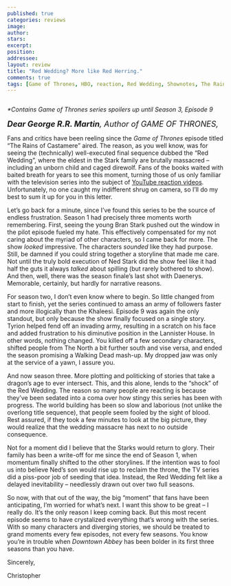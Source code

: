 ```yaml
---
published: true
categories: reviews
image:
author: 
stars: 
excerpt: 
position: 
addressee: 
layout: review
title: "Red Wedding? More like Red Herring."
comments: true
tags: [Game of Thrones, HBO, reaction, Red Wedding, Shownotes, The Rains of Castamere, TV, video]
---
```

<div><p><span class="full-image-block ssNonEditable"><span><a href="/letters/2013/6/7/red-wedding-more-like-red-herring.html"><img src="http://static.squarespace.com/static/5005f6bcc4aa41161b33e89e/5329cf1fe4b07c068ebf74de/5329cf1fe4b07c068ebf784c/1370612001857/Game%20of%20Thrones%20Red%20Wedding.jpg" alt="" /></a></span></span></p>
<p><em>*Contains Game of Thrones series spoilers up until Season 3, Episode 9</em></p>
<p><em><span style="font-size:130%;"> </span></em></p>
<p><em><span style="font-size:130%;"><strong>Dear George R.R. Martin</strong>, Author of GAME OF THRONES,</span></em></p>
<p>Fans and critics have been reeling since the <em>Game of Thrones</em> episode titled &ldquo;The Rains of Castamere&rdquo; aired. The reason, as you well know, was for seeing the (technically) well-executed final sequence dubbed the &ldquo;Red Wedding&rdquo;, where the eldest in the Stark family are brutally massacred &ndash; including an unborn child and caged direwolf. Fans of the books waited with baited breath for years to see this moment, turning those of us only familiar with the television series into the subject of <a href="http://www.youtube.com/watch?v=78juOpTM3tE">YouTube reaction videos</a>. Unfortunately, no one caught my indifferent shrug on camera, so I&rsquo;ll do my best to sum it up for you in this letter.</p>
<p>Let&rsquo;s go back for a minute, since I&rsquo;ve found this series to be the source of endless frustration. Season 1 had precisely three moments worth remembering. First, seeing the young Bran Stark pushed out the window in the pilot episode fueled my hate. This effectively compensated for my not caring about the myriad of other characters, so I came back for more. The show <em>looked</em> impressive. The characters <em>sounded</em> like they had purpose. Still, be damned if you could string together a storyline that made me care. Not until the truly bold execution of Ned Stark did the show feel like it had half the guts it always <em>talked </em>about spilling (but rarely bothered to show). And then, well, there was the season finale&#8217;s last shot with Daenerys. Memorable, certainly, but hardly for narrative reasons.</p>
<p>For season two, I don&rsquo;t even know where to begin. So little changed from start to finish, yet the series continued to amass an army of followers faster and more illogically than the Khaleesi. Episode 9 was again the only standout, but only because the show finally focused on a single story. Tyrion helped fend off an invading army, resulting in a scratch on his face and added frustration to his diminutive position in the Lannister House. In other words, nothing changed. You killed off a few secondary characters, shifted people from The North a bit further south and vise versa, and ended the season promising a Walking Dead mash-up. My dropped jaw was only at the service of a yawn, I assure you.</p>
<p>And now season three. More plotting and politicking of stories that take a dragon&rsquo;s age to ever intersect. This, and this alone, lends to the &ldquo;shock&rdquo; of the Red Wedding. The reason so many people are reacting is because they&rsquo;ve been sedated into a coma over how stingy this series has been with progress. The world building has been so slow and laborious (not unlike the overlong title sequence), that people seem fooled by the sight of blood. Rest assured, if they took a few minutes to look at the big picture, they would realize that the wedding massacre has next to no outside consequence.</p>
<p>Not for a moment did I believe that the Starks would return to glory. Their family has been a write-off for me since the end of Season 1, when momentum finally shifted to the other storylines. If the intention was to fool us into believe Ned&rsquo;s son would rise up to reclaim the throne, the TV series did a piss-poor job of seeding that idea. Instead, the Red Wedding felt like a delayed inevitability &ndash; needlessly drawn out over two full seasons.</p>
<p>So now, with that out of the way, the big &ldquo;moment&rdquo; that fans have been anticipating, I&rsquo;m worried for what&rsquo;s next. I want this show to be great &ndash; I really do. It&rsquo;s the only reason I keep coming back. But this most recent episode seems to have crystalized everything that&rsquo;s wrong with the series. With so many characters and diverging stories, we should be treated to grand moments every few episodes, not every few seasons. You know you&rsquo;re in trouble when <em>Downtown Abbey</em> has been bolder in its first three seasons than you have.</p>
<p>Sincerely,</p>
<p>Christopher</p></div>
